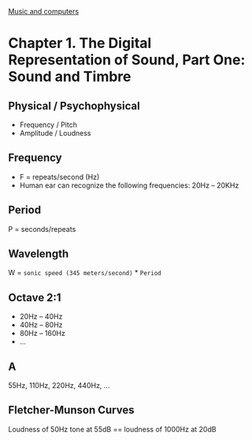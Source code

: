 [Music and computers](http://music.columbia.edu/cmc/musicandcomputers/)
# Chapter 1. The Digital Representation of Sound, Part One: Sound and Timbre

## Physical / Psychophysical
* Frequency / Pitch
* Amplitude / Loudness

## Frequency
* F = repeats/second (Hz)
* Human ear can recognize the following frequencies: 20Hz – 20KHz
 
## Period
P = seconds/repeats
 
## Wavelength
W = `sonic speed (345 meters/second)` * `Period`

## Octave 2:1
* 20Hz – 40Hz
* 40Hz – 80Hz
* 80Hz – 160Hz
* ...

## A
55Hz, 110Hz, 220Hz, 440Hz, ...

## Fletcher-Munson Curves
Loudness of 50Hz tone at 55dB == loudness of 1000Hz at 20dB
